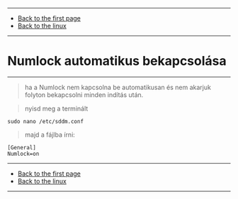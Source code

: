 
---

- [Back to the first page](../../../README.md)
- [Back to the linux](../linux.md)

---

# Numlock automatikus bekapcsolása

---

> ha a Numlock nem kapcsolna be automatikusan és nem akarjuk folyton bekapcsolni minden indítás után.

> nyisd meg a terminált

```shell
sudo nano /etc/sddm.conf
```

> majd a fájlba írni:

```shell
[General]
Numlock=on
```

---

- [Back to the first page](../../../README.md)
- [Back to the linux](../linux.md)

---
